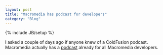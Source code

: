 ```yaml
---
layout: post
title: "Macromedia has podcast for developers"
category: "Blog"
---
```

{% include JB/setup %}

I asked a couple of days ago if anyone knew of a ColdFusion podcast. Macromedia actually has a [podcast](http://weblogs.macromedia.com/podcast/) already for all Macromedia developers.